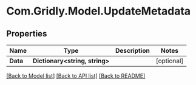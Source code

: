 
# Com.Gridly.Model.UpdateMetadata

## Properties

Name | Type | Description | Notes
------------ | ------------- | ------------- | -------------
**Data** | **Dictionary&lt;string, string&gt;** |  | [optional] 

[[Back to Model list]](../README.md#documentation-for-models)
[[Back to API list]](../README.md#documentation-for-api-endpoints)
[[Back to README]](../README.md)

